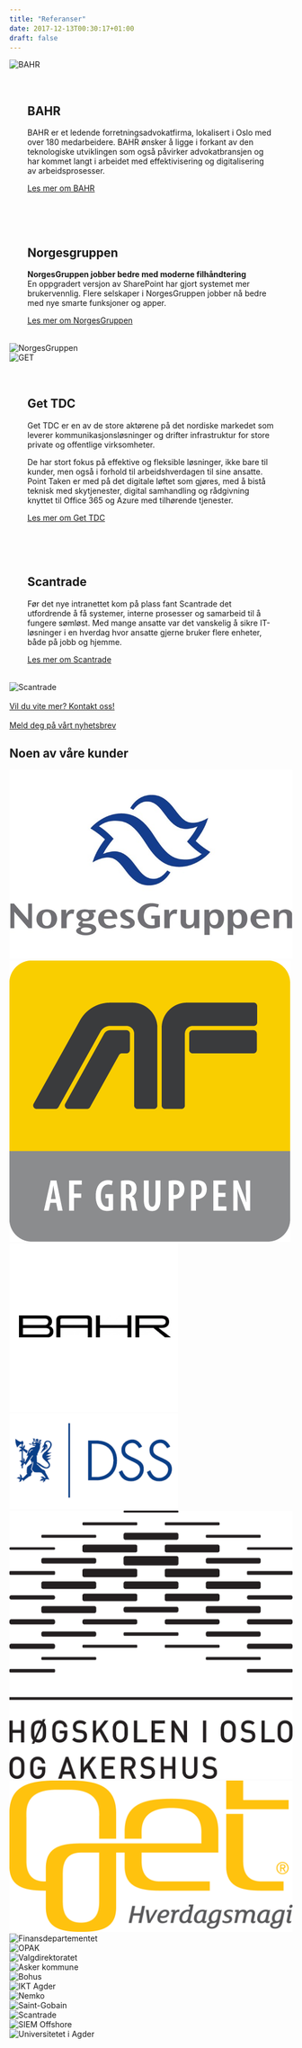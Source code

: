 ```yaml
---
title: "Referanser"
date: 2017-12-13T00:30:17+01:00
draft: false
---
```


<div class="container">
    <div class="row">
        <div class="col-md-12 content-case mt-4 mb-4">
            <div class="row no-gutters">
                <div class="col-md-12 col-lg-6"><img class="img-fluid" src="/img/bahr-diplom.jpg" alt="BAHR" /></div>
                <div class="col-md-12 col-lg-6" style="padding:2rem">
                    <div class="heading">
                        <h2>BAHR</h2>
                    </div>
                    <p>BAHR er et ledende forretningsadvokatfirma, lokalisert i Oslo med over 180 medarbeidere. BAHR ønsker å ligge i forkant av den teknologiske utviklingen som også påvirker advokatbransjen og har kommet langt i arbeidet med effektivisering og digitalisering av arbeidsprosesser.</p>
                    <a class="btn btn-primary btn-out" href="/bahr" role="button">Les mer om BAHR</a>
                </div>
            </div>
        </div>
        <div class="col-md-12 content-case mt-4 mb-4">
            <div class="row no-gutters">
                <div class="col-md-12 col-lg-6" style="padding:2rem">
                    <div class="heading">
                        <h2>Norgesgruppen</h2>
                    </div>
                    <p><strong>NorgesGruppen jobber bedre med moderne filhåndtering</strong><br>
                    En oppgradert versjon av SharePoint har gjort systemet mer brukervennlig. Flere selskaper i NorgesGruppen jobber nå bedre med nye smarte funksjoner og apper.</p>
                    <a class="btn btn-primary btn-out" href="/blog/2018/04/15/norgesgruppen-jobber-bedre-med-moderne-filhandtering/" role="button">Les mer om NorgesGruppen</a>
                </div>            
                <div class="col-md-12 col-lg-6"><img class="img-fluid" src="/img/ng-lastebil.jpg" alt="NorgesGruppen" /></div>
            </div>
        </div>
        <div class="col-md-12 content-case mt-4 mb-4">
            <div class="row no-gutters">
                <div class="col-md-12 col-lg-6"><img class="img-fluid" src="/img/get_tdc.jpg" alt="GET" /></div>
                <div class="col-md-12 col-lg-6" style="padding:2rem">
                    <div class="heading">
                        <h2>Get TDC</h2>
                    </div>
                    <p>Get TDC er en av de store aktørene på det nordiske markedet som leverer kommunikasjonsløsninger og drifter infrastruktur for store private og offentlige virksomheter.</p>
                    <p>De har stort fokus på effektive og fleksible løsninger, ikke bare til kunder, men også i forhold til arbeidshverdagen til sine ansatte. Point Taken er med på det digitale løftet som gjøres, med å bistå teknisk med skytjenester, digital samhandling og rådgivning knyttet til Office 365 og Azure med tilhørende tjenester.</p>
                    <a class="btn btn-primary btn-out" href="/get" role="button">Les mer om Get TDC</a>
                </div>
            </div>
        </div>  
        <div class="col-md-12 content-case mt-4 mb-4">
            <div class="row no-gutters">
                <div class="col-md-12 col-lg-6" style="padding:2rem">
                    <div class="heading">
                        <h2>Scantrade</h2>
                    </div>
                    <p>Før det nye intranettet kom på plass fant Scantrade det utfordrende å få systemer, interne prosesser og samarbeid til å fungere sømløst. Med mange ansatte var det vanskelig å sikre IT-løsninger i en hverdag hvor ansatte gjerne bruker flere enheter, både på jobb og hjemme.</p>
                    <a class="btn btn-primary btn-out" href="/scantrade" role="button">Les mer om Scantrade</a>
                </div>            
                <div class="col-md-12 col-lg-6"><img class="img-fluid" src="/img/scantrade-intranett.jpg" alt="Scantrade" /></div>
            </div>
        </div>
<div class="col">
<br>
    <a class="btn btn-primary btn-full" href="/contact/" role="button">Vil du vite mer? Kontakt oss!</a>
                        <br><br>
                        <a class="btn btn-primary btn-full" href="/samtykke-nyhetsbrev/" role="button">Meld deg på vårt nyhetsbrev</a>
</div>  
    </div>
</div>

   
<!-- Kunder -->
<div class="container">
<div class="row customers">
    <div class="col-12 heading text-center">
        <h2 class="mt-5 mb-5">Noen av våre kunder</h2>
    </div>
<div class="col-xs-6 col-sm-6 col-md-3 col-lg-2 item mx-auto">
<img src="/img/clients/norgesgruppen-logo.png" alt="Norgesgruppen" class="img-fluid mx-auto">
</div>

<div class="col-xs-6 col-sm-6 col-md-3 col-lg-2 item mx-auto">
<img src="/img/clients/afgruppen-logo.png" alt="AF Gruppen" class="img-fluid mx-auto">
</div>

<div class="col-xs-6col-sm-6 col-md-3 col-lg-2 item">
<img src="/img/clients/bahr-logo.png" alt="BAHR" class="img-fluid mx-auto">
</div>

<div class="col-xs-6 col-sm-6 col-md-3 col-lg-2 item mx-auto">
<img src="/img/clients/dss-logo.png" alt="DSS" class="img-fluid mx-auto">
</div>

<div class="col-xs-6 col-sm-6 col-md-3 col-lg-2 item mx-auto">
<img src="/img/clients/hio-logo.png" alt="Høiskolen i Oslo og Akershus" class="img-fluid mx-auto">
</div>

<div class="col-sm-6 col-md-3 col-lg-2 item">
<img src="/img/clients/get-logo.png" alt="GET" class="img-fluid mx-auto">
</div>

<div class="col-sm-6 col-md-3 col-lg-2 item">
<img src="/img/clients/findep.png" alt="Finansdepartementet" class="img-fluid mx-auto">
</div>

<div class="col-sm-6 col-md-3 col-lg-2 item">
<img src="/img/clients/opak.png" alt="OPAK" class="img-fluid mx-auto">
</div>

<div class="col-sm-6 col-md-3 col-lg-2 item">
<img src="/img/clients/valg.png" alt="Valgdirektoratet" class="img-fluid mx-auto">
</div>

<div class="col-sm-6 col-md-3 col-lg-2 item">
<img src="/img/clients/Asker.png" alt="Asker kommune" class="img-fluid mx-auto">
</div>

<div class="col-sm-6 col-md-3 col-lg-2 item">
<img src="/img/clients/Bohus.png" alt="Bohus" class="img-fluid mx-auto">
</div>

<div class="col-sm-6 col-md-3 col-lg-2 item">
<img src="/img/clients/iktAgder.png" alt="IKT Agder" class="img-fluid mx-auto">
</div>

<div class="col-sm-6 col-md-3 col-lg-2 item">
<img src="/img/clients/Nemko.png" alt="Nemko" class="img-fluid mx-auto">
</div>

<div class="col-sm-6 col-md-3 col-lg-2 item">
<img src="/img/clients/Sain-Gobain.png" alt="Saint-Gobain" class="img-fluid mx-auto">
</div>

<div class="col-sm-6 col-md-3 col-lg-2 item">
<img src="/img/clients/scantrade-logo.png" alt="Scantrade" class="img-fluid mx-auto">
</div>

<div class="col-sm-6 col-md-3 col-lg-2 item">
<img src="/img/clients/SIEM.png" alt="SIEM Offshore" class="img-fluid mx-auto">
</div>

<div class="col-sm-6 col-md-3 col-lg-2 item">
<img src="/img/clients/UiA.png" alt="Universitetet i Agder" class="img-fluid mx-auto">
</div>


</div>
</div>
